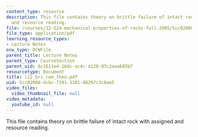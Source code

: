 ```yaml
---
content_type: resource
description: This file contains theory on brittle failure of intact rock with assigned
  and resource reading.
file: /courses/12-524-mechanical-properties-of-rocks-fall-2005/5cc02008dcbc7291310140297c3c8ae5_l12_bri_com_theo.pdf
file_type: application/pdf
learning_resource_types:
- Lecture Notes
ocw_type: OCWFile
parent_title: Lecture Notes
parent_type: CourseSection
parent_uid: 6c1611e4-16dc-ac4c-a120-97c2aaa685b7
resourcetype: Document
title: l12_bri_com_theo.pdf
uid: 5cc02008-dcbc-7291-3101-40297c3c8ae5
video_files:
  video_thumbnail_file: null
video_metadata:
  youtube_id: null
---
```

This file contains theory on brittle failure of intact rock with assigned and resource reading.